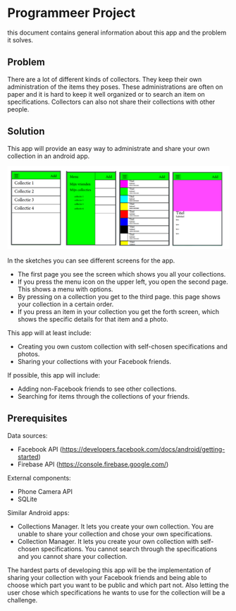 # Programmeer Project
this document contains general information about this app and the problem it solves.

Problem
-------
There are a lot of different kinds of collectors. They keep their own administration of the items they poses. These administrations are often on paper and it is hard to keep it well organized or to search an item on specifications. Collectors can also not share their collections with other people.

Solution
--------
This app will provide an easy way to administrate and share your own collection in an android app.

![alt text](https://github.com/haantje0/Programmeer-Project/blob/master/app%20sketch.png)


In the sketches you can see different screens for the app. 
- The first page you see the screen which shows you all your collections.
- If you press the menu icon on the upper left, you open the second page. This shows a menu with options.
- By pressing on a collection you get to the third page. this page shows your collection in a certain order.
- If you press an item in your collection you get the forth screen, which shows the specific details for that item and a photo.

This app will at least include:
-	Creating you own custom collection with self-chosen specifications and photos.
-	Sharing your collections with your Facebook friends.

If possible, this app will include:
-	Adding non-Facebook friends to see other collections.
-	Searching for items through the collections of your friends.

Prerequisites
-------------
Data sources:
- Facebook API (https://developers.facebook.com/docs/android/getting-started)
- Firebase API (https://console.firebase.google.com/)

External components:
- Phone Camera API
- SQLite

Similar Android apps:
- Collections Manager. It lets you create your own collection. You are unable to share your collection and chose your own specifications.
- Collection Manager. It lets you create your own collection with self-chosen specifications. You cannot search through the specifications and you cannot share your collection.

The hardest parts of developing this app will be the implementation of sharing your collection with your Facebook friends and being able to choose which part you want to be public and which part not. Also letting the user chose which specifications he wants to use for the collection will be a challenge.

